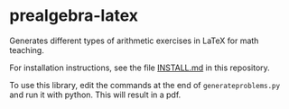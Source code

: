# prealgebra-latex
Generates different types of arithmetic exercises in LaTeX for math teaching.

For installation instructions, see the file [INSTALL.md](INSTALL.md) in this repository.

To use this library, edit the commands at the end of `generateproblems.py` and run it with python. This will result in a pdf.